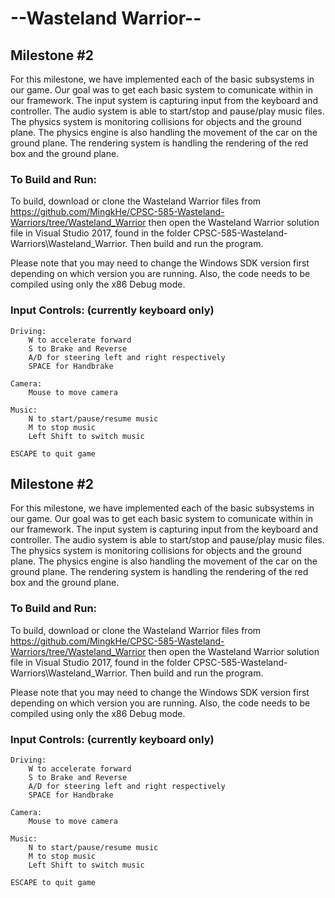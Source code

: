 # --Wasteland Warrior--
## Milestone #2

For this milestone, we have implemented each of the basic subsystems in our game. Our goal was to get each basic system to
comunicate within in our framework. The input system is capturing input from the keyboard and controller. The audio system 
is able to start/stop and pause/play music files. The physics system is monitoring collisions for objects and the ground plane.
The physics engine is also handling the movement of the car on the ground plane. The rendering system is handling the rendering
of the red box and the ground plane.

### To Build and Run:
To build, download or clone the Wasteland Warrior files from https://github.com/MingkHe/CPSC-585-Wasteland-Warriors/tree/Wasteland_Warrior
then open the Wasteland Warrior solution file in Visual Studio 2017, found in the folder CPSC-585-Wasteland-Warriors\Wasteland_Warrior.
Then build and run the program.

Please note that you may need to change the Windows SDK version first depending on which version you are running. Also, the code needs to
be compiled using only the x86 Debug mode.


### Input Controls: (currently keyboard only)

    Driving:
        W to accelerate forward
        S to Brake and Reverse
        A/D for steering left and right respectively
        SPACE for Handbrake

    Camera:
        Mouse to move camera

    Music:
        N to start/pause/resume music
        M to stop music
        Left Shift to switch music

    ESCAPE to quit game
## Milestone #2

For this milestone, we have implemented each of the basic subsystems in our game. Our goal was to get each basic system to
comunicate within in our framework. The input system is capturing input from the keyboard and controller. The audio system 
is able to start/stop and pause/play music files. The physics system is monitoring collisions for objects and the ground plane.
The physics engine is also handling the movement of the car on the ground plane. The rendering system is handling the rendering
of the red box and the ground plane.

### To Build and Run:
To build, download or clone the Wasteland Warrior files from https://github.com/MingkHe/CPSC-585-Wasteland-Warriors/tree/Wasteland_Warrior
then open the Wasteland Warrior solution file in Visual Studio 2017, found in the folder CPSC-585-Wasteland-Warriors\Wasteland_Warrior.
Then build and run the program.

Please note that you may need to change the Windows SDK version first depending on which version you are running. Also, the code needs to
be compiled using only the x86 Debug mode.


### Input Controls: (currently keyboard only)

    Driving:
        W to accelerate forward
        S to Brake and Reverse
        A/D for steering left and right respectively
        SPACE for Handbrake

    Camera:
        Mouse to move camera

    Music:
        N to start/pause/resume music
        M to stop music
        Left Shift to switch music

    ESCAPE to quit game
